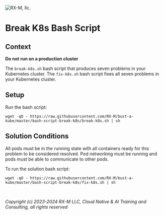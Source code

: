 ![RX-M, llc.](https://rx-m.com/rxm-cnc.svg)

# Break K8s Bash Script


## Context

**Do not run on a production cluster**

The `break-k8s.sh` bash script that produces seven problems in your Kubernetes cluster.
The `fix-k8s.sh` bash script fixes all seven problems in your Kubernetes cluster.

## Setup

Run the bash script:

```
wget -qO - https://raw.githubusercontent.com/RX-M/bust-a-kube/master/bash-script-break-k8s/break-k8s.sh | sh
```


## Solution Conditions

All pods must be in the running state with all containers ready for this problem to be considered resolved.
Pod networking must be running and pods must be able to communicate to other pods.

To run the solution bash script:

```
wget -qO - https://raw.githubusercontent.com/RX-M/bust-a-kube/master/bash-script-break-k8s/fix-k8s.sh | sh
```


<br>

_Copyright (c) 2023-2024 RX-M LLC, Cloud Native & AI Training and Consulting, all rights reserved_